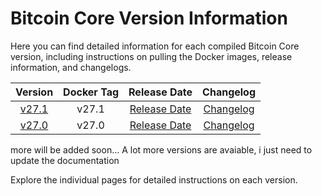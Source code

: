 # Bitcoin Core Version Information

Here you can find detailed information for each compiled Bitcoin Core version, including instructions on pulling the Docker images, release information, and changelogs.

| Version | Docker Tag | Release Date | Changelog |
|:-------:|:----------:|:------------:|:---------:|
| [v27.1](./v27.1.md) | v27.1 | [Release Date](https://github.com/bitcoin/bitcoin/releases/tag/v27.1) | [Changelog](https://github.com/bitcoin/bitcoin/blob/v27.1/doc/release-notes.md) |
| [v27.0](./v27.0.md) | v27.0 | [Release Date](https://github.com/bitcoin/bitcoin/releases/tag/v27.0) | [Changelog](https://github.com/bitcoin/bitcoin/blob/v27.0/doc/release-notes.md) |

more will be added soon... A lot more versions are avaiable, i just need to update the documentation

Explore the individual pages for detailed instructions on each version.

